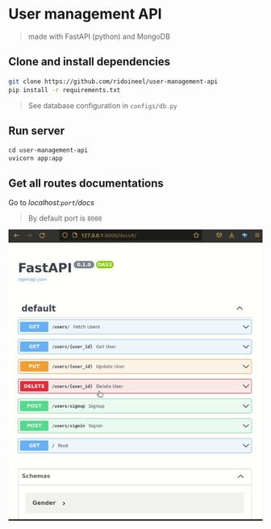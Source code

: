 # User management API
> made with FastAPI (python) and MongoDB

## Clone and install dependencies
```bash
git clone https://github.com/ridoineel/user-management-api
pip install -r requirements.txt
```

> See database configuration in `configs/db.py`

## Run server
```
cd user-management-api
uvicorn app:app
```

## Get all routes documentations
Go to _localhost:`port`/docs_

> By default port is `8000`

![api routes](/assets/images/api.gif)
